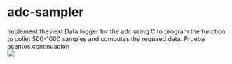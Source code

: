 # adc-sampler

Implement the next Data logger for the adc using C to program the function to collet 500-1000 samples and computes the required data.
Prueba acentos continuación      
![](./adc.001.jpeg)
